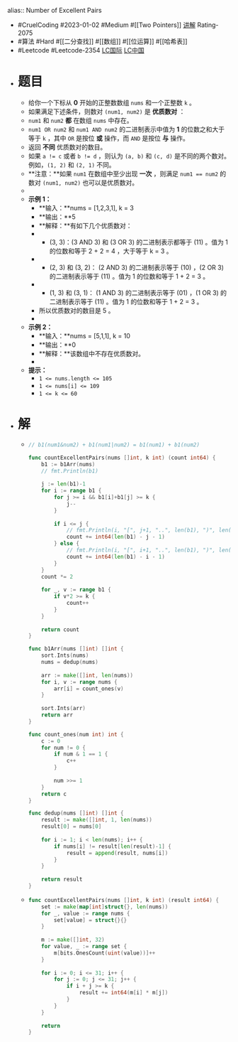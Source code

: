 alias:: Number of Excellent Pairs

- #CruelCoding #2023-01-02 #Medium #[[Two Pointers]] [讲解](https://youtu.be/gmOHk5RaSaY) Rating-2075
- #算法 #Hard #[[二分查找]] #[[数组]] #[[位运算]] #[[哈希表]]
- #Leetcode #Leetcode-2354 [LC国际](https://leetcode.com/problems/number-of-excellent-pairs/) [LC中国](https://leetcode.cn/problems/number-of-excellent-pairs/)
- # 题目
	- 给你一个下标从 **0** 开始的正整数数组 `nums` 和一个正整数 `k` 。
	- 如果满足下述条件，则数对 `(num1, num2)` 是 **优质数对** ：
	- `num1` 和 `num2` **都** 在数组 `nums` 中存在。
	- `num1 OR num2` 和 `num1 AND num2` 的二进制表示中值为 **1** 的位数之和大于等于 `k` ，其中 `OR` 是按位 **或** 操作，而 `AND` 是按位 **与** 操作。
	- 返回 **不同** 优质数对的数目。
	- 如果 `a != c` 或者 `b != d` ，则认为 `(a, b)` 和 `(c, d)` 是不同的两个数对。例如，`(1, 2)` 和 `(2, 1)` 不同。
	- **注意：**如果 `num1` 在数组中至少出现 **一次** ，则满足 `num1 == num2` 的数对 `(num1, num2)` 也可以是优质数对。
	-
	- **示例 1：**
		- **输入：**nums = [1,2,3,1], k = 3
		- **输出：**5
		- **解释：**有如下几个优质数对：
		- - (3, 3)：(3 AND 3) 和 (3 OR 3) 的二进制表示都等于 (11) 。值为 1 的位数和等于 2 + 2 = 4 ，大于等于 k = 3 。
		- - (2, 3) 和 (3, 2)： (2 AND 3) 的二进制表示等于 (10) ，(2 OR 3) 的二进制表示等于 (11) 。值为 1 的位数和等于 1 + 2 = 3 。
		- - (1, 3) 和 (3, 1)： (1 AND 3) 的二进制表示等于 (01) ，(1 OR 3) 的二进制表示等于 (11) 。值为 1 的位数和等于 1 + 2 = 3 。
		- 所以优质数对的数目是 5 。
		-
	- **示例 2：**
		- **输入：**nums = [5,1,1], k = 10
		- **输出：**0
		- **解释：**该数组中不存在优质数对。
		-
	- **提示：**
		- `1 <= nums.length <= 105`
		- `1 <= nums[i] <= 109`
		- `1 <= k <= 60`
- # 解
	- ```go
	  // b1(num1&num2) + b1(num1|num2) = b1(num1) + b1(num2)
	  
	  func countExcellentPairs(nums []int, k int) (count int64) {
	      b1 := b1Arr(nums)
	      // fmt.Println(b1)
	      
	      j := len(b1)-1
	      for i := range b1 {
	          for j >= i && b1[i]+b1[j] >= k {
	              j--
	          }
	          
	          if i <= j {
	              // fmt.Println(i, "[", j+1, "..", len(b1), ")", len(b1) - j - 1)
	              count += int64(len(b1) - j - 1)
	          } else {
	              // fmt.Println(i, "[", i+1, "..", len(b1), ")", len(b1) - i - 1)
	              count += int64(len(b1) - i - 1)
	          }
	      }
	      count *= 2
	      
	      for _, v := range b1 {
	          if v*2 >= k {
	              count++
	          }
	      }
	      
	      return count
	  }
	  
	  func b1Arr(nums []int) []int {
	      sort.Ints(nums)
	      nums = dedup(nums)
	      
	      arr := make([]int, len(nums))
	      for i, v := range nums {
	          arr[i] = count_ones(v)
	      }
	      
	      sort.Ints(arr)
	      return arr
	  } 
	  
	  func count_ones(num int) int {
	      c := 0
	      for num != 0 {
	          if num & 1 == 1 {
	              c++
	          }
	          
	          num >>= 1
	      }
	      return c
	  }
	  
	  func dedup(nums []int) []int {
	      result := make([]int, 1, len(nums))
	      result[0] = nums[0]
	      
	      for i := 1; i < len(nums); i++ {
	          if nums[i] != result[len(result)-1] {
	              result = append(result, nums[i])
	          }
	      }
	      
	      return result
	  }
	  ```
	- ```go
	  func countExcellentPairs(nums []int, k int) (result int64) {    
	      set := make(map[int]struct{}, len(nums))
	      for _, value := range nums {
	          set[value] = struct{}{}
	      }
	      
	      m := make([]int, 32)
	      for value, _ := range set {
	          m[bits.OnesCount(uint(value))]++
	      }
	      
	      for i := 0; i <= 31; i++ {
	          for j := 0; j <= 31; j++ {
	              if i + j >= k {
	                  result += int64(m[i] * m[j])
	              }
	          }   
	      }
	      
	      return
	  }
	  ```
